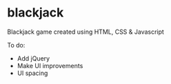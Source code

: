 # blackjack

Blackjack game created using HTML, CSS & Javascript

To do:

- Add jQuery
- Make UI improvements
- UI spacing
